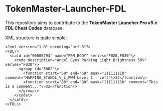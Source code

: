 # TokenMaster-Launcher-FDL

This repository aims to contribute to the **TokenMaster Launcher Pro v5.x FDL Cheat Codes** database.

XML structure is quite simple:

    <?xml version="1.0" encoding="utf-8"?>
    <FDL\>
      <cafd id="00000794" name="FEM_BODY" series="F020,F030"\>
        <code description="Angel Eyes Parking Light Brightness 50%" series="F030"\>
          <group id="3062"\>
            <function start="68" end="68" mask="11111111b" comment="MAPPING_STANDL_V_L_PWM Level 1 - Left"\>32</function\>
            <function start="80" end="80" mask="11111111b" comment="This is a comment..."\>32</function\>
          </group\>
        </code\>
      </cafd\>
    </FDL\>

